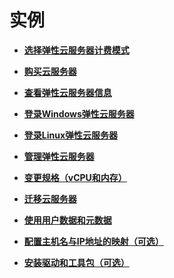 # 实例<a name="ZH-CN_TOPIC_0013771097"></a>

-   **[选择弹性云服务器计费模式](选择弹性云服务器计费模式.md)**  

-   **[购买云服务器](购买云服务器.md)**  

-   **[查看弹性云服务器信息](查看弹性云服务器信息.md)**  

-   **[登录Windows弹性云服务器](登录Windows弹性云服务器.md)**  

-   **[登录Linux弹性云服务器](登录Linux弹性云服务器.md)**  

-   **[管理弹性云服务器](管理弹性云服务器.md)**  

-   **[变更规格（vCPU和内存）](变更规格（vCPU和内存）.md)**  

-   **[迁移云服务器](迁移云服务器.md)**  

-   **[使用用户数据和元数据](使用用户数据和元数据.md)**  

-   **[配置主机名与IP地址的映射（可选）](配置主机名与IP地址的映射（可选）.md)**  

-   **[安装驱动和工具包（可选）](安装驱动和工具包（可选）.md)**  


